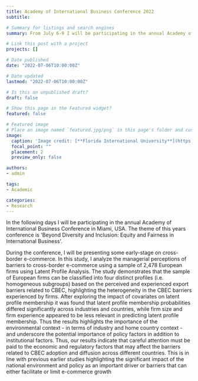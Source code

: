 ```yaml
---
title: Academy of International Business Conference 2022
subtitle:

# Summary for listings and search engines
summary: From July 6-9 I will be participating in the annual Academy of International Business Conference where I will be presenting some of my latest research on cross-border e-commerce.

# Link this post with a project
projects: []

# Date published
date: "2022-07-06T10:00:00Z"

# Date updated
lastmod: "2022-07-06T10:00:00Z"

# Is this an unpublished draft?
draft: false

# Show this page in the Featured widget?
featured: false

# Featured image
# Place an image named `featured.jpg/png` in this page's folder and customize its options here.
image:
  caption: 'Image credit: [**Florida International University**](https://news.fiu.edu/2022/fiu-business-hosts-worlds-premier-international-business-conference-july-5-9)'
  focal_point: ""
  placement: 2
  preview_only: false

authors:
- admin

tags:
- Academic

categories:
- Research
---
```


In the following days I will be participating in the annual Academy of International Business Conference in Miami, USA. The theme of this years conference is 'Beyond Diversity and Inclusion: Equity and Fairness in International Business'.

During the conference, I will be presenting some early-stage on cross-border e-commerce. In this study, I analyze the managerial perceptions of barriers to cross-border e-commerce using a sample of 2,478 European firms using Latent Profile Analysis. The study demonstrates that the sample of European firms can be classified into four distinct profiles (i.e. homogeneous subgroups) based on the perceived and experienced export barriers related to CBEC, highlighting the heterogeneity in the CBEC barriers experienced by firms. After exploring the impact of covariates on latent profile membership it was found that latent profile membership probabilities differed significantly across industries and countries, while firm size and firm experience appeared to be less relevant in predicting latent profile membership. Thus the results highlights the importance of the environmental context - in terms of industry and home country context - and underscore the potential importance of policy factors in addition to institutional factors. Thus, our results indicate that careful attention must be paid to the economic and regulatory factors that may affect the barriers related to CBEC adoption and diffusion across different countries. This is in line with previous earlier studies highlighting the significant impact of the national environment and policy as an important driver or barriers that can either facilitate or limit e-commerce growth